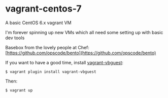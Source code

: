 vagrant-centos-7
================

A basic CentOS 6.x vagrant VM

I'm forever spinning up new VMs which all need some setting up with basic dev tools

Basebox from the lovely people at Chef: [https://github.com/opscode/bento](https://github.com/opscode/bento)

If you want to have a good time, install [vagrant-vbguest](https://github.com/dotless-de/vagrant-vbguest):

	$ vagrant plugin install vagrant-vbguest

Then:

	$ vagrant up
